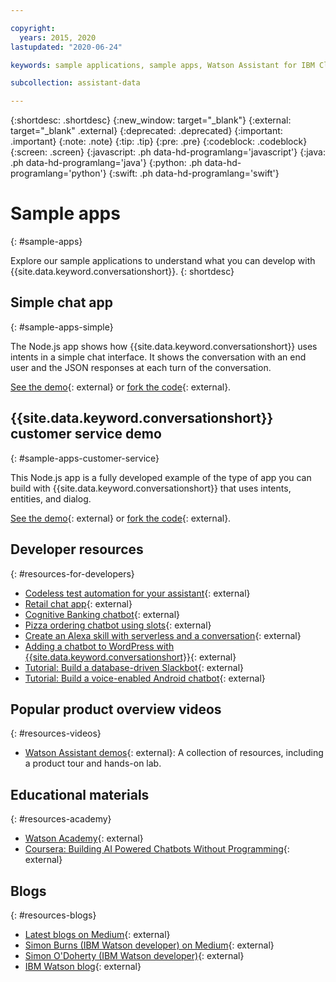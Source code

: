 ```yaml
---

copyright:
  years: 2015, 2020
lastupdated: "2020-06-24"

keywords: sample applications, sample apps, Watson Assistant for IBM Cloud Pak for Data

subcollection: assistant-data

---
```


{:shortdesc: .shortdesc}
{:new_window: target="_blank"}
{:external: target="_blank" .external}
{:deprecated: .deprecated}
{:important: .important}
{:note: .note}
{:tip: .tip}
{:pre: .pre}
{:codeblock: .codeblock}
{:screen: .screen}
{:javascript: .ph data-hd-programlang='javascript'}
{:java: .ph data-hd-programlang='java'}
{:python: .ph data-hd-programlang='python'}
{:swift: .ph data-hd-programlang='swift'}

# Sample apps
{: #sample-apps}

Explore our sample applications to understand what you can develop with {{site.data.keyword.conversationshort}}.
{: shortdesc}

## Simple chat app
{: #sample-apps-simple}

The Node.js app shows how {{site.data.keyword.conversationshort}} uses intents in a simple chat interface. It shows the conversation with an end user and the JSON responses at each turn of the conversation.

[See the demo](https://watson-assistant-simple.ng.bluemix.net/){: external} or [fork the code](https://github.com/watson-developer-cloud/assistant-simple){: external}.

## {{site.data.keyword.conversationshort}} customer service demo
{: #sample-apps-customer-service}

This Node.js app is a fully developed example of the type of app you can build with {{site.data.keyword.conversationshort}} that uses intents, entities, and dialog.

[See the demo](https://watson-assistant-demo.ng.bluemix.net/){: external} or [fork the code](https://github.com/watson-developer-cloud/assistant-demo){: external}.

## Developer resources
{: #resources-for-developers}

- [Codeless test automation for your assistant](https://chatbotsmagazine.com/10-minutes-codeless-test-automation-for-ibm-watson-chatbots-d71eac9626d7){: external}
- [Retail chat app](https://developer.ibm.com/patterns/create-cognitive-retail-chatbot/){: external}
- [Cognitive Banking chatbot](https://developer.ibm.com/patterns/create-cognitive-banking-chatbot/){: external}
- [Pizza ordering chatbot using slots](https://developer.ibm.com/patterns/assemble-a-pizza-ordering-chatbot-dialog/){: external}
- [Create an Alexa skill with serverless and a conversation](https://developer.ibm.com/patterns/create-an-alexa-skill-with-serverless-and-a-conversation/){: external}
- [Adding a chatbot to WordPress with {{site.data.keyword.conversationshort}}](https://wordpress.org/plugins/conversation-watson/){: external}
- [Tutorial: Build a database-driven Slackbot](https://cloud.ibm.com/docs/tutorials/slack-chatbot-database-watson.html){: external}
- [Tutorial: Build a voice-enabled Android chatbot](https://cloud.ibm.com/docs/tutorials/android-watson-chatbot.html){: external}

## Popular product overview videos
{: #resources-videos}

- [Watson Assistant demos](https://www.ibm.com/demos/collection/Watson-Assistant/){: external}: A collection of resources, including a product tour and hands-on lab.

## Educational materials
{: #resources-academy}

- [Watson Academy](https://www.ibm.com/services/learning/ites.wss/zz-en?pageType=page&c=LNW1G2K9220IL0YX){: external}
- [Coursera: Building AI Powered Chatbots Without Programming](https://www.coursera.org/learn/building-ai-powered-chatbots){: external}

## Blogs
{: #resources-blogs}

- [Latest blogs on Medium](https://medium.com/tag/watson-assistant/latest){: external}
- [Simon Burns (IBM Watson developer) on Medium](https://medium.com/@snrubnomis/conversational-directory-5a5531749295){: external}
- [Simon O'Doherty (IBM Watson developer)](https://sodoherty.ai/){: external}
- [IBM Watson blog](https://www.ibm.com/blogs/watson/){: external}
